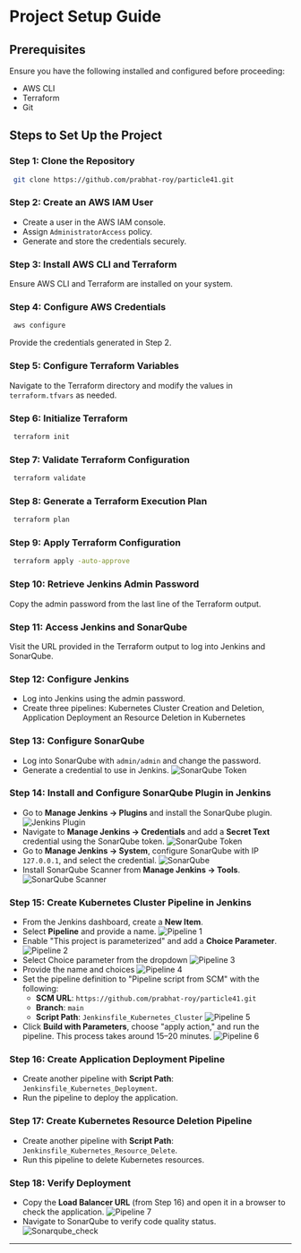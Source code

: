 # Project Setup Guide

## Prerequisites
Ensure you have the following installed and configured before proceeding:
- AWS CLI
- Terraform
- Git

## Steps to Set Up the Project

### Step 1: Clone the Repository
```sh
 git clone https://github.com/prabhat-roy/particle41.git
```

### Step 2: Create an AWS IAM User
- Create a user in the AWS IAM console.
- Assign `AdministratorAccess` policy.
- Generate and store the credentials securely.

### Step 3: Install AWS CLI and Terraform
Ensure AWS CLI and Terraform are installed on your system.

### Step 4: Configure AWS Credentials
```sh
 aws configure
```
Provide the credentials generated in Step 2.

### Step 5: Configure Terraform Variables
Navigate to the Terraform directory and modify the values in `terraform.tfvars` as needed.

### Step 6: Initialize Terraform
```sh
 terraform init
```

### Step 7: Validate Terraform Configuration
```sh
 terraform validate
```

### Step 8: Generate a Terraform Execution Plan
```sh
 terraform plan
```

### Step 9: Apply Terraform Configuration
```sh
 terraform apply -auto-approve
```

### Step 10: Retrieve Jenkins Admin Password
Copy the admin password from the last line of the Terraform output.

### Step 11: Access Jenkins and SonarQube
Visit the URL provided in the Terraform output to log into Jenkins and SonarQube.

### Step 12: Configure Jenkins
- Log into Jenkins using the admin password.
- Create three pipelines:
   Kubernetes Cluster Creation and Deletion, 
   Application Deployment an
   Resource Deletion in Kubernetes

### Step 13: Configure SonarQube
- Log into SonarQube with `admin/admin` and change the password.
- Generate a credential to use in Jenkins.
![SonarQube Token](images/sonarqube_credentials.png)

### Step 14: Install and Configure SonarQube Plugin in Jenkins
- Go to **Manage Jenkins → Plugins** and install the SonarQube plugin.
![Jenkins Plugin](images/jenkins_plugin.png)
- Navigate to **Manage Jenkins → Credentials** and add a **Secret Text** credential using the SonarQube token.
![SonarQube Token](images/sonarqube_token.png)
- Go to **Manage Jenkins → System**, configure SonarQube with IP `127.0.0.1`, and select the credential.
![SonarQube](images/sonarqube.png)
- Install SonarQube Scanner from **Manage Jenkins → Tools**.
![SonarQube Scanner](images/sonarqube_scanner.png)

### Step 15: Create Kubernetes Cluster Pipeline in Jenkins
- From the Jenkins dashboard, create a **New Item**.
- Select **Pipeline** and provide a name.
![Pipeline 1](images/pipeline1.png)
- Enable "This project is parameterized" and add a **Choice Parameter**.
![Pipeline 2](images/pipeline2.png)
- Select Choice parameter from the dropdown
![Pipeline 3](images/pipeline3.png)
- Provide the name and choices
![Pipeline 4](images/pipeline4.png)
- Set the pipeline definition to "Pipeline script from SCM" with the following:
  - **SCM URL**: `https://github.com/prabhat-roy/particle41.git`
  - **Branch**: `main`
  - **Script Path**: `Jenkinsfile_Kubernetes_Cluster`
 ![Pipeline 5](images/pipeline5.png) 
- Click **Build with Parameters**, choose "apply action," and run the pipeline. This process takes around 15–20 minutes.
 ![Pipeline 6](images/pipeline6.png) 
### Step 16: Create Application Deployment Pipeline
- Create another pipeline with **Script Path**: `Jenkinsfile_Kubernetes_Deployment`.
- Run the pipeline to deploy the application.
 
### Step 17: Create Kubernetes Resource Deletion Pipeline
- Create another pipeline with **Script Path**: `Jenkinsfile_Kubernetes_Resource_Delete`.
- Run this pipeline to delete Kubernetes resources.

### Step 18: Verify Deployment
- Copy the **Load Balancer URL** (from Step 16) and open it in a browser to check the application.
![Pipeline 7](images/pipeline7.png)
- Navigate to SonarQube to verify code quality status.
![Sonarqube_check](images/sonarqube_check.png)
---
